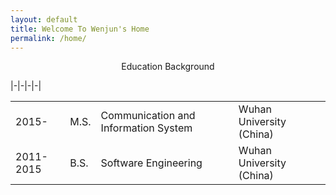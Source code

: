 ```yaml
---
layout: default
title: Welcome To Wenjun's Home
permalink: /home/
---
```


<p align='center'> Education Background </p>
|-|-|-|-|
<p align='center'>
	<table id="table">
	<tr>   
	<td >2015-</td>
	<td>M.S.</td>
	<td> Communication and Information System</td>
	<td> Wuhan University (China) </td>
	</tr>
	<tr>   
	<td >2011-2015</td>
	<td> B.S.</td>
	<td> Software Engineering</td>
	<td> Wuhan University (China)  </td>
	</tr>
	</table>
</p>
